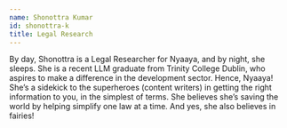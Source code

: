 ```yaml
---
name: Shonottra Kumar
id: shonottra-k
title: Legal Research
---
```


By day, Shonottra is a Legal Researcher for Nyaaya, and by night, she sleeps. She is a recent LLM graduate from Trinity College Dublin, who aspires to make a difference in the development sector. Hence, Nyaaya! She’s a sidekick to the superheroes (content writers) in getting the right information to you, in the simplest of terms. She believes she’s saving the world by helping simplify one law at a time. And yes, she also believes in fairies!
